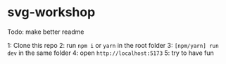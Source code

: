 # svg-workshop

Todo: make better readme

1: Clone this repo
2: run `npm i` or `yarn` in the root folder
3: `[npm/yarn] run dev` in the same folder
4: open `http://localhost:5173`
5: try to have fun

